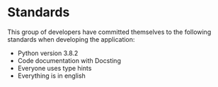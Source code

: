 # Standards

This group of developers have committed themselves to the following standards when developing the application: 
- Python version 3.8.2
- Code documentation with Docsting
- Everyone uses type hints
- Everything is in english
